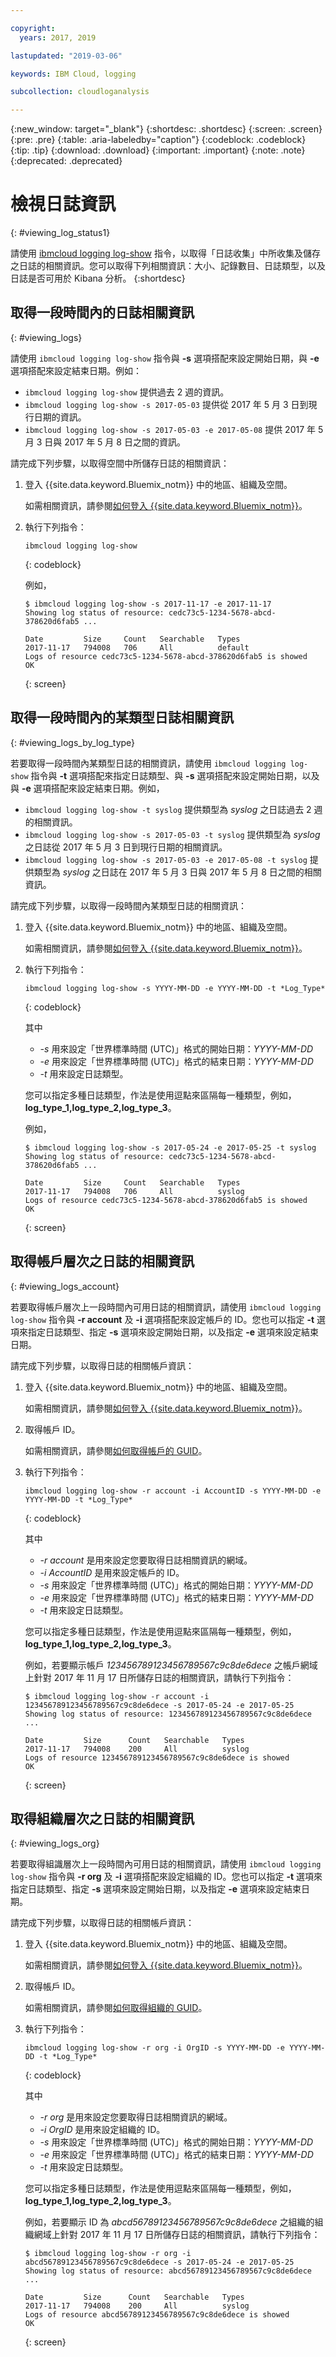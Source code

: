 ```yaml
---

copyright:
  years: 2017, 2019

lastupdated: "2019-03-06"

keywords: IBM Cloud, logging

subcollection: cloudloganalysis

---
```


{:new_window: target="_blank"}
{:shortdesc: .shortdesc}
{:screen: .screen}
{:pre: .pre}
{:table: .aria-labeledby="caption"}
{:codeblock: .codeblock}
{:tip: .tip}
{:download: .download}
{:important: .important}
{:note: .note}
{:deprecated: .deprecated}

# 檢視日誌資訊
{: #viewing_log_status1}

請使用 [ibmcloud logging log-show](/docs/services/CloudLogAnalysis/reference?topic=cloudloganalysis-log_analysis_cli#status) 指令，以取得「日誌收集」中所收集及儲存之日誌的相關資訊。您可以取得下列相關資訊：大小、記錄數目、日誌類型，以及日誌是否可用於 Kibana 分析。
{:shortdesc}

## 取得一段時間內的日誌相關資訊
{: #viewing_logs}

請使用 `ibmcloud logging log-show` 指令與 **-s** 選項搭配來設定開始日期，與 **-e** 選項搭配來設定結束日期。例如：

* `ibmcloud logging log-show` 提供過去 2 週的資訊。
* `ibmcloud logging log-show -s 2017-05-03` 提供從 2017 年 5 月 3 日到現行日期的資訊。
* `ibmcloud logging log-show -s 2017-05-03 -e 2017-05-08` 提供 2017 年 5 月 3 日與 2017 年 5 月 8 日之間的資訊。 

請完成下列步驟，以取得空間中所儲存日誌的相關資訊：

1. 登入 {{site.data.keyword.Bluemix_notm}} 中的地區、組織及空間。 

    如需相關資訊，請參閱[如何登入 {{site.data.keyword.Bluemix_notm}}](/docs/services/CloudLogAnalysis/qa?topic=cloudloganalysis-cli_qa#login)。
    
2. 執行下列指令：

    ```
    ibmcloud logging log-show
    ```
    {: codeblock}
    
    例如，
    
    ```
    $ ibmcloud logging log-show -s 2017-11-17 -e 2017-11-17
    Showing log status of resource: cedc73c5-1234-5678-abcd-378620d6fab5 ...

    Date         Size     Count   Searchable   Types   
    2017-11-17   794008   706     All          default   
    Logs of resource cedc73c5-1234-5678-abcd-378620d6fab5 is showed
    OK
    ```
    {: screen}


## 取得一段時間內的某類型日誌相關資訊
{: #viewing_logs_by_log_type}

若要取得一段時間內某類型日誌的相關資訊，請使用 `ibmcloud logging log-show` 指令與 **-t** 選項搭配來指定日誌類型、與 **-s** 選項搭配來設定開始日期，以及與 **-e** 選項搭配來設定結束日期。例如，

* `ibmcloud logging log-show -t syslog` 提供類型為 *syslog* 之日誌過去 2 週的相關資訊。
* `ibmcloud logging log-show -s 2017-05-03 -t syslog` 提供類型為 *syslog* 之日誌從 2017 年 5 月 3 日到現行日期的相關資訊。
* `ibmcloud logging log-show -s 2017-05-03 -e 2017-05-08 -t syslog` 提供類型為 *syslog* 之日誌在 2017 年 5 月 3 日與 2017 年 5 月 8 日之間的相關資訊。 

請完成下列步驟，以取得一段時間內某類型日誌的相關資訊：

1. 登入 {{site.data.keyword.Bluemix_notm}} 中的地區、組織及空間。 

    如需相關資訊，請參閱[如何登入 {{site.data.keyword.Bluemix_notm}}](/docs/services/CloudLogAnalysis/qa?topic=cloudloganalysis-cli_qa#login)。
    
2. 執行下列指令：

    ```
    ibmcloud logging log-show -s YYYY-MM-DD -e YYYY-MM-DD -t *Log_Type*
    ```
    {: codeblock}
    
    其中
    
    * *-s* 用來設定「世界標準時間 (UTC)」格式的開始日期：*YYYY-MM-DD*
    * *-e* 用來設定「世界標準時間 (UTC)」格式的結束日期：*YYYY-MM-DD*
    * *-t* 用來設定日誌類型。
    
    您可以指定多種日誌類型，作法是使用逗點來區隔每一種類型，例如，**log_type_1,log_type_2,log_type_3**。 
    
    例如，
    
    ```
    $ ibmcloud logging log-show -s 2017-05-24 -e 2017-05-25 -t syslog
    Showing log status of resource: cedc73c5-1234-5678-abcd-378620d6fab5 ...

    Date         Size     Count   Searchable   Types   
    2017-11-17   794008   706     All          syslog   
    Logs of resource cedc73c5-1234-5678-abcd-378620d6fab5 is showed
    OK
    ```
    {: screen}



## 取得帳戶層次之日誌的相關資訊
{: #viewing_logs_account}

若要取得帳戶層次上一段時間內可用日誌的相關資訊，請使用 `ibmcloud logging log-show` 指令與 **-r account** 及 **-i** 選項搭配來設定帳戶的 ID。您也可以指定 **-t** 選項來指定日誌類型、指定 **-s** 選項來設定開始日期，以及指定 **-e** 選項來設定結束日期。 

請完成下列步驟，以取得日誌的相關帳戶資訊：

1. 登入 {{site.data.keyword.Bluemix_notm}} 中的地區、組織及空間。 

    如需相關資訊，請參閱[如何登入 {{site.data.keyword.Bluemix_notm}}](/docs/services/CloudLogAnalysis/qa?topic=cloudloganalysis-cli_qa#login)。
	
2. 取得帳戶 ID。

    如需相關資訊，請參閱[如何取得帳戶的 GUID](/docs/services/CloudLogAnalysis/qa?topic=cloudloganalysis-cli_qa#account_guid)。
    
3. 執行下列指令：

    ```
    ibmcloud logging log-show -r account -i AccountID -s YYYY-MM-DD -e YYYY-MM-DD -t *Log_Type*
    ```
    {: codeblock}
    
    其中
    
    * *-r account* 是用來設定您要取得日誌相關資訊的網域。
    * *-i AccountID* 是用來設定帳戶的 ID。
    * *-s* 用來設定「世界標準時間 (UTC)」格式的開始日期：*YYYY-MM-DD*
    * *-e* 用來設定「世界標準時間 (UTC)」格式的結束日期：*YYYY-MM-DD*
    * *-t* 用來設定日誌類型。

    您可以指定多種日誌類型，作法是使用逗點來區隔每一種類型，例如，**log_type_1,log_type_2,log_type_3**。 
 
    例如，若要顯示帳戶 *123456789123456789567c9c8de6dece* 之帳戶網域上針對 2017 年 11 月 17 日所儲存日誌的相關資訊，請執行下列指令：
    
    ```
    $ ibmcloud logging log-show -r account -i 123456789123456789567c9c8de6dece -s 2017-05-24 -e 2017-05-25
	Showing log status of resource: 123456789123456789567c9c8de6dece ...

    Date         Size      Count   Searchable   Types   
	2017-11-17   794008    200     All          syslog  
    Logs of resource 123456789123456789567c9c8de6dece is showed
    OK
    ```
    {: screen}


## 取得組織層次之日誌的相關資訊
{: #viewing_logs_org}

若要取得組識層次上一段時間內可用日誌的相關資訊，請使用 `ibmcloud logging log-show` 指令與 **-r org** 及 **-i** 選項搭配來設定組織的 ID。您也可以指定 **-t** 選項來指定日誌類型、指定 **-s** 選項來設定開始日期，以及指定 **-e** 選項來設定結束日期。 

請完成下列步驟，以取得日誌的相關帳戶資訊：

1. 登入 {{site.data.keyword.Bluemix_notm}} 中的地區、組織及空間。 

    如需相關資訊，請參閱[如何登入 {{site.data.keyword.Bluemix_notm}}](/docs/services/CloudLogAnalysis/qa?topic=cloudloganalysis-cli_qa#login)。
	
2. 取得帳戶 ID。

    如需相關資訊，請參閱[如何取得組織的 GUID](/docs/services/CloudLogAnalysis/qa?topic=cloudloganalysis-cli_qa#org_guid)。
    
3. 執行下列指令：

    ```
    ibmcloud logging log-show -r org -i OrgID -s YYYY-MM-DD -e YYYY-MM-DD -t *Log_Type*
    ```
    {: codeblock}
    
    其中
    
    * *-r org* 是用來設定您要取得日誌相關資訊的網域。
    * *-i OrgID* 是用來設定組織的 ID。
    * *-s* 用來設定「世界標準時間 (UTC)」格式的開始日期：*YYYY-MM-DD*
    * *-e* 用來設定「世界標準時間 (UTC)」格式的結束日期：*YYYY-MM-DD*
    * *-t* 用來設定日誌類型。
    
    您可以指定多種日誌類型，作法是使用逗點來區隔每一種類型，例如，**log_type_1,log_type_2,log_type_3**。 
 
    例如，若要顯示 ID 為 *abcd56789123456789567c9c8de6dece* 之組織的組織網域上針對 2017 年 11 月 17 日所儲存日誌的相關資訊，請執行下列指令：
    
    ```
    $ ibmcloud logging log-show -r org -i abcd56789123456789567c9c8de6dece -s 2017-05-24 -e 2017-05-25
	Showing log status of resource: abcd56789123456789567c9c8de6dece ...

    Date         Size      Count   Searchable   Types   
	2017-11-17   794008    200     All          syslog  
    Logs of resource abcd56789123456789567c9c8de6dece is showed
    OK
    ```
    {: screen}








